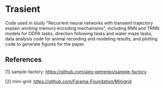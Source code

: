 # Trasient
Code used in study "Recurrent neural networks with transient trajectory explain working memory encoding mechanisms", including RNN and TRNN models for ODPA tasks, direction following tasks and water maze tasks, data analysis code for animal recording and modeling results, and plotting code to generate figures for the paper. 

## References
[1] sample-factory: <https://github.com/alex-petrenko/sample-factory>

[2] mini-grid: <https://github.com/Farama-Foundation/Minigrid>
